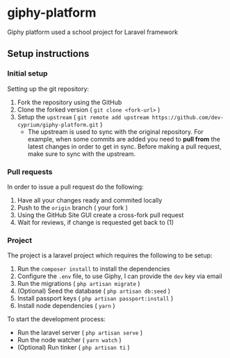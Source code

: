 # giphy-platform
Giphy platform used a school project for Laravel framework

## Setup instructions

### Initial setup

Setting up the git repository:

  1) Fork the repository using the GitHub 
  2) Clone the forked version ( `git clone <fork-url>` )
  3) Setup the `upstream` ( `git remote add upstream https://github.com/dev-cyprium/giphy-platform.git` )
      - The upstream is used to sync with the original repository. For example, when some commits are added you need to **pull from** the latest changes in order to get in sync. Before making a pull request, make sure to sync with the upstream.

### Pull requests
In order to issue a pull request do the following:
  
  1) Have all your changes ready and commited locally
  2) Push to the `origin` branch ( your fork )
  3) Using the GitHub Site GUI create a cross-fork pull request
  4) Wait for reviews, if change is requested get back to (1)

### Project
The project is a laravel project which requires the following to be setup:
  
  1) Run the `composer install` to install the dependencies
  2) Configure the `.env` file, to use Giphy, I can provide the `dev` key via email
  3) Run the migrations ( `php artisan migrate` )
  4) (Optional) Seed the database ( `php artisan db:seed` )
  5) Install passport keys ( `php artisan passport:install` )
  6) Install node dependencies ( `yarn` )

To start the development process:
  - Run the laravel server ( `php artisan serve` )
  - Run the node watcher ( `yarn watch` )
  - (Optional) Run tinker ( `php artisan ti` )
  